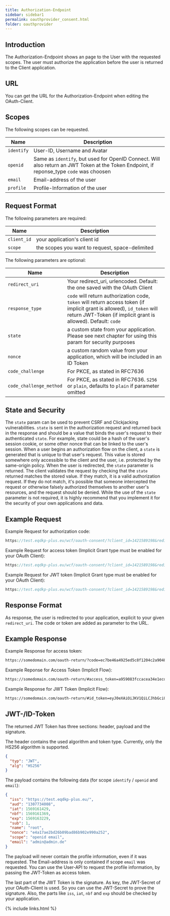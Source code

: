 ```yaml
---
title: Authorization-Endpoint
sidebar: sidebar1
permalink: oauthprovider_consent.html
folder: oauthprovider
---
```


## Introduction

The Authorization-Endpoint shows an page to the User with the requested scopes. The user must authorize the application before the user is returned to the Client application.

## URL
You can get the URL for the Authorization-Endpoint when editing the OAuth-Client.

## Scopes

The following scopes can be requested.

| Name | Description |
|------|-------------|
|`identify` | User-ID, Username and Avatar |
|`openid` | Same as `identify`, but used for OpenID Connect. Will also return an JWT Token at the Token Endpoint, if reponse_type `code` was choosen |
|`email` | Email-address of the user |
|`profile` | Profile-Information of the user |


## Request Format

The following parameters are required:

| Name | Description |
|------|-------------|
|`client_id` | your application's client id |
|`scope` | the scopes you want to request, space-delimited |

The following parameters are optional:

| Name | Description |
|------|-------------|
|`redirect_uri` | Your redirect_uri, urlencoded. Default: the one saved with the OAuth Client |
|`response_type` | `code` will return authorization code, `token` will return access token (if implicit grant is allowed), `id_token` will return JWT-Token (if implicit grant is allowed). Default: `code` |
|`state` | a custom state from your application. Please see next chapter for using this param for security purposes |
|`nonce` | a custom random value from your application, which will be included in an ID Token |
|`code_challenge` | For PKCE, as stated in RFC7636 |
|`code_challenge_method` | For PKCE, as stated in RFC7636. `S256` or `plain`, defaults to `plain` if parameter omitted |

## State and Security

The `state` param can be used to prevent CSRF and Clickjacking vulnerabilities. 
`state` is sent in the authorization request and returned back in the response and should be a value that binds the user's request to their authenticated `state`. For example, state could be a hash of the user's session cookie, or some other nonce that can be linked to the user's session.
When a user begins an authorization flow on the client, a `state` is generated that is unique to that user's request. This value is stored somewhere only accessible to the client and the user, i.e. protected by the same-origin policy. When the user is redirected, the `state` parameter is returned. The client validates the request by checking that the `state` returned matches the stored value. If they match, it is a valid authorization request. If they do not match, it's possible that someone intercepted the request or otherwise falsely authorized themselves to another user's resources, and the request should be denied.
While the use of the `state` parameter is not required, it is highly recommend that you implement it for the security of your own applications and data.

## Example Request

Example Request for authorization code: 

```php
https://test.eqdkp-plus.eu/wcf/oauth-consent/?client_id=1421589198&redirect_uri=https://somedomain.com/oauth-return/&scope=identify+email+profile&state=d927c1a4bca1da94040&response_type=code
```

Example Request for access token (Implicit Grant type must be enabled for your OAuth Client):

```php
https://test.eqdkp-plus.eu/wcf/oauth-consent/?client_id=1421589198&redirect_uri=https://somedomain.com/oauth-return/&scope=identify+email+profile&state=d927c1a4bca1da94040&response_type=token
```

Example Request for JWT token (Implicit Grant type must be enabled for your OAuth Client):

```php
https://test.eqdkp-plus.eu/wcf/oauth-consent/?client_id=1421589198&redirect_uri=https://somedomain.com/oauth-return/&scope=identify+email+profile&state=d927c1a4bca1da94040&response_type=id_token
```

## Response Format

As response, the user is redirected to your application, explicit to your given `redirect_uri`. The code or token are added as parameter to the URL.

## Example Response

Example Response for access token:

```html
https://somedomain.com/oauth-return/?code=ec7be46a4925ed5c8f1204c2a904827a7b07f3d8b3af8164d640be0f1f3e9b84e84b67d44546bf61a2f505e4759de9520fb0&state=d927c1a4bca1da94040
```

Example Reponse for Access Token (Implicit Flow):
```html
https://somedomain.com/oauth-return/#access_token=a959083fccacea34e1ecdc9acf4ab24b38c9aacd317f0c3bf9e1ae51b25a5a5b10b92174d4327c60024307605e5d927c1a4bca1da94040a76f6c12be6e85a8a9457d83039068&state=d927c1a4bca1da94040
```

Example Response for JWT Token (Implicit Flow):

```html
https://somedomain.com/oauth-return/#id_token=eyJ0eXAiOiJKV1QiLCJhbGciOiJIUzI1NiJ9.eyJpc3MiOiJodHRwOlwvXC9sb2NhbGhvc3RcL3NvbnN0aWdlXC9mb3J1bTUuMS43XC91cGxvYWRcLyIsImF1ZCI6Imh0dHA6XC9cL2xvY2FsaG9zdFwvc29uc3RpZ2VcL2ZvcnVtNS4xLjdcL3VwbG9hZFwvIiwiaWF0IjoxNTY5MTYxNDI5LCJuYmYiOjE1NjkxNjEzNjksImV4cCI6MTU2OTE2MzIyOSwiZGF0YSI6eyJjbGllbnRJRCI6IjE0MjE1ODkxOTgiLCJzY29wZSI6ImlkZW50aWZ5IGVtYWlsIHByb2ZpbGUiLCJ1c2VySUQiOjEsInVzZXJuYW1lIjoicm9vdCIsImVtYWlsIjoiYWRtaW5AYWRtaW4uZGUifX0.8agUuQAqoqBRHo5wHJRQMtSJHmvNfVBd7s1eURdVHw8&state=d927c1a4bca1da94040
```

## JWT-/ID-Token

The returned JWT Token has three sections: header, payload and the signature.

The header contains the used algorithm and token type. Currently, only the HS256 algorithm is supported.

```json
{
  "typ": "JWT",
  "alg": "HS256"
}
```

The payload contains the following data (for scope `identify` / `openid` and `email`):

```json
{
  "iss": "https://test.eqdkp-plus.eu/",
  "aud": "1307734008",
  "iat": 1569161429,
  "nbf": 1569161369,
  "exp": 1569163229,
  "sub": 1,
  "name": "root",
  "nonce": "e4a17ae2bd26b09bad86b902e990a252",
  "scope": "openid email",
  "email": "admin@admin.de"
}
```
The payload will never contain the profile information, even if it was requested. The Email-address is only contained if scope `email` was requested. You can use the User-API to request the profile information, by passing the JWT-Token as access token.

The last part of the JWT Token is the signature. As key, the JWT-Secret of your OAuth-Client is used.
So you can use the JWT-Secret to prove the signature. Also, the parts like `iss`, `iat`, `nbf` and `exp` should be checked by your application.


{% include links.html %}
